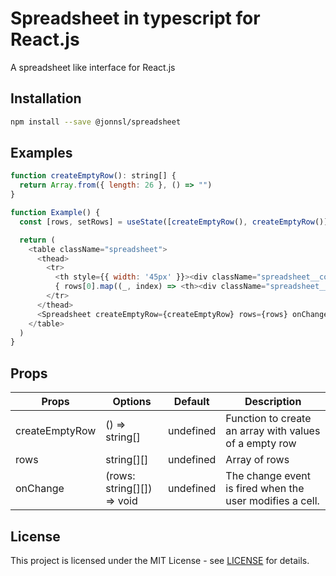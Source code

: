 # Spreadsheet in typescript for React.js

A spreadsheet like interface for React.js

## Installation

```bash
npm install --save @jonnsl/spreadsheet
```

## Examples

```javascript
function createEmptyRow(): string[] {
  return Array.from({ length: 26 }, () => "")
}

function Example() {
  const [rows, setRows] = useState([createEmptyRow(), createEmptyRow()]);

  return (
    <table className="spreadsheet">
      <thead>
        <tr>
          <th style={{ width: '45px' }}><div className="spreadsheet__corner"></div></th>
          { rows[0].map((_, index) => <th><div className="spreadsheet__header_cell">{ intToLetter(index + 1) }</div></th>) }
        </tr>
      </thead>
      <Spreadsheet createEmptyRow={createEmptyRow} rows={rows} onChange={(rows) => setRows(rows)} />
    </table>
  )
}
```

## Props

| Props | Options | Default | Description |
| - | - | - | - |
| createEmptyRow | () => string[] | undefined | Function to create an array with values of a empty row |
| rows | string[][] | undefined | Array of rows |
| onChange | (rows: string[][]) => void | undefined | The change event is fired when the user modifies a cell. |

## License

This project is licensed under the MIT License - see [LICENSE](LICENSE) for details.
